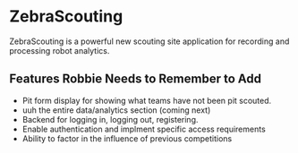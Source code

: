 # ZebraScouting

ZebraScouting is a powerful new scouting site application for recording and processing robot analytics.

## Features Robbie Needs to Remember to Add

* Pit form display for showing what teams have not been pit scouted.
* uuh the entire data/analytics section (coming next)
* Backend for logging in, logging out, registering.
* Enable authentication and implment specific access requirements
* Ability to factor in the influence of previous competitions